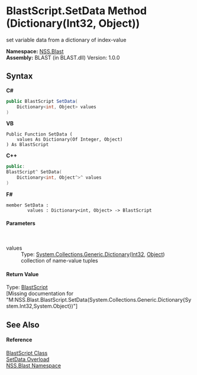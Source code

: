 # BlastScript.SetData Method (Dictionary(Int32, Object))
 

set variable data from a dictionary of index-value

**Namespace:**&nbsp;<a href="88b55311-4a89-0894-e27a-e157e443c7f7">NSS.Blast</a><br />**Assembly:**&nbsp;BLAST (in BLAST.dll) Version: 1.0.0

## Syntax

**C#**<br />
``` C#
public BlastScript SetData(
	Dictionary<int, Object> values
)
```

**VB**<br />
``` VB
Public Function SetData ( 
	values As Dictionary(Of Integer, Object)
) As BlastScript
```

**C++**<br />
``` C++
public:
BlastScript^ SetData(
	Dictionary<int, Object^>^ values
)
```

**F#**<br />
``` F#
member SetData : 
        values : Dictionary<int, Object> -> BlastScript 

```


#### Parameters
&nbsp;<dl><dt>values</dt><dd>Type: <a href="https://docs.microsoft.com/dotnet/api/system.collections.generic.dictionary-2" target="_blank" rel="noopener noreferrer">System.Collections.Generic.Dictionary</a>(<a href="https://docs.microsoft.com/dotnet/api/system.int32" target="_blank" rel="noopener noreferrer">Int32</a>, <a href="https://docs.microsoft.com/dotnet/api/system.object" target="_blank" rel="noopener noreferrer">Object</a>)<br />collection of name-value tuples</dd></dl>

#### Return Value
Type: <a href="701ebde6-515e-1fd5-a11a-526716112a12">BlastScript</a><br />\[Missing <returns> documentation for "M:NSS.Blast.BlastScript.SetData(System.Collections.Generic.Dictionary{System.Int32,System.Object})"\]

## See Also


#### Reference
<a href="701ebde6-515e-1fd5-a11a-526716112a12">BlastScript Class</a><br /><a href="b3f698e8-db23-012f-b7a3-d0f6167d6ba5">SetData Overload</a><br /><a href="88b55311-4a89-0894-e27a-e157e443c7f7">NSS.Blast Namespace</a><br />